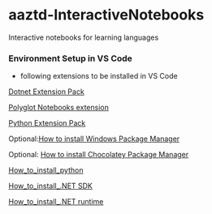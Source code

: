 # aaztd-InteractiveNotebooks
Interactive notebooks for learning languages



### Environment Setup in VS Code

- following extensions to be installed in VS Code

[Dotnet Extension Pack](https://marketplace.visualstudio.com/items?itemName=doggy8088.netcore-extension-pack)

[Polyglot Notebooks extension](https://marketplace.visualstudio.com/items?itemName=ms-dotnettools.dotnet-interactive-vscode)

[Python Extension Pack](https://marketplace.visualstudio.com/items?itemName=donjayamanne.python-extension-pack)

Optional:[How to install Windows Package Manager](/Markup/How_to_install_%20Windows_Package_Manager.md)

Optional: [How to install Chocolatey Package Manager](/Markup/How_to_install_Chocolatey_Package_Manager.md) 

[How_to_install_python](/Markup/How_to_install_python.md)

[How_to_install_.NET SDK ](/Markup/How_to_install_.NET_SDK.md)

[How_to_install_.NET runtime ](/Markup/How_to_install_.NET_runtime.md)




<!--https://github.com/dotnet/csharp-notebooks/tree/main
https://github.com/dotnet/interactive/tree/main/samples/notebooks/csharp/Docs
-->


